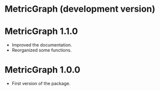 # MetricGraph (development version)

# MetricGraph 1.1.0
* Improved the documentation.
* Reorganized some functions.

# MetricGraph 1.0.0
* First version of the package.
